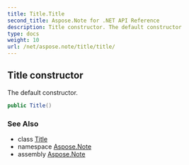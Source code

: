 ```yaml
---
title: Title.Title
second_title: Aspose.Note for .NET API Reference
description: Title constructor. The default constructor
type: docs
weight: 10
url: /net/aspose.note/title/title/
---
```

## Title constructor

The default constructor.

```csharp
public Title()
```

### See Also

* class [Title](../)
* namespace [Aspose.Note](../../title/)
* assembly [Aspose.Note](../../../)


